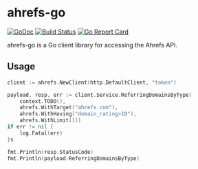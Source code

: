 # ahrefs-go

[![GoDoc](https://godoc.org/github.com/oporto723/ahrefs-go?status.svg)](https://godoc.org/github.com/oporto723/ahrefs-go) 
[![Build Status](https://img.shields.io/endpoint.svg?url=https%3A%2F%2Factions-badge.atrox.dev%2Foklog%2Frun%2Fbadge&style=flat-square&label=build)](https://github.com/oporto723/ahrefs-go/actions?query=workflow%3ATest)
[![Go Report Card](https://goreportcard.com/badge/github.com/oporto723/ahrefs-go)](https://goreportcard.com/report/github.com/oporto723/ahrefs-go)

ahrefs-go is a Go client library for accessing the Ahrefs API.

## Usage

```go
client := ahrefs.NewClient(http.DefaultClient, "token")

payload, resp, err := client.Service.ReferringDomainsByType(
    context.TODO(),
    ahrefs.WithTarget("ahrefs.com"),
    ahrefs.WithHaving("domain_rating>10"),
    ahrefs.WithLimit(1))
if err != nil {
    log.Fatal(err)
}s

fmt.Println(resp.StatusCode)
fmt.Println(payload.ReferringDomainsByType)
```